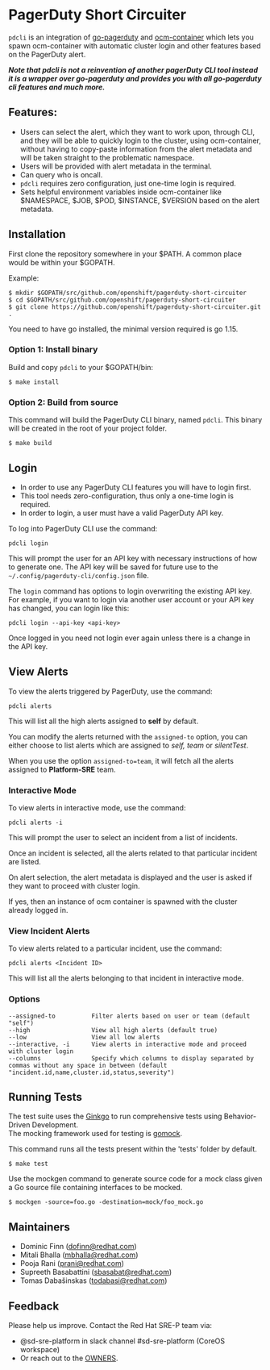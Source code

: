 # PagerDuty Short Circuiter
`pdcli` is an integration of [go-pagerduty](https://github.com/PagerDuty/go-pagerduty) and [ocm-container](https://github.com/openshift/ocm-container) which lets you spawn ocm-container with automatic cluster login and other features based on the PagerDuty alert.

***Note that pdcli is not a reinvention of another pagerDuty CLI tool instead it is a wrapper over go-pagerduty and provides you with all go-pagerduty cli features and much more.***

## Features:

- Users can select the alert, which they want to work upon, through CLI, and they will be able to quickly login to the cluster, using ocm-container, without having to copy-paste information from the alert metadata and will be taken straight to the problematic namespace.
- Users will be provided with alert metadata in the terminal.
- Can query who is oncall.
- `pdcli` requires zero configuration, just one-time login is required.
- Sets helpful environment variables inside ocm-container like $NAMESPACE, $JOB, $POD, $INSTANCE, $VERSION based on the alert metadata.

## Installation
First clone the repository somewhere in your $PATH. A common place would be within your $GOPATH. <br>

Example:

```
$ mkdir $GOPATH/src/github.com/openshift/pagerduty-short-circuiter
$ cd $GOPATH/src/github.com/openshift/pagerduty-short-circuiter
$ git clone https://github.com/openshift/pagerduty-short-circuiter.git .
```
You need to have go installed, the minimal version required is go 1.15.

### Option 1: Install binary

Build and copy `pdcli` to your $GOPATH/bin:

```
$ make install
```
### Option 2: Build from source

This command will build the PagerDuty CLI binary, named `pdcli`. This binary will be created in the root of your project folder.

```
$ make build
```
## Login

- In order to use any PagerDuty CLI features you will have to login first.
- This tool needs zero-configuration, thus only a one-time login is required.
- In order to login, a user must have a valid PagerDuty API key.

To log into PagerDuty CLI use the command:

```
pdcli login
```
This will prompt the user for an API key with necessary instructions of how to generate one. The API key will be saved for future use to the `~/.config/pagerduty-cli/config.json` file.

The `login` command has options to login overwriting the existing API key. For example, if you want to login via another user account or your API key has changed, you can login like this:

```
pdcli login --api-key <api-key>
```
Once logged in you need not login ever again unless there is a change in the API key.

## View Alerts

To view the alerts triggered by PagerDuty, use the command:

```
pdcli alerts
```
This will list all the high alerts assigned to **self** by default.

You can modify the alerts returned with the `assigned-to` option, you can either choose to list alerts which are assigned to *self, team* or *silentTest*.

When you use the option `assigned-to=team`, it will fetch all the alerts assigned to **Platform-SRE** team.

### Interactive Mode

To view alerts in interactive mode, use the command:

```
pdcli alerts -i
```
This will prompt the user to select an incident from a list of incidents.

Once an incident is selected, all the alerts related to that particular incident are listed.

On alert selection, the alert metadata is displayed and the user is asked if they want to proceed with cluster login.

If yes, then an instance of ocm container is spawned with the cluster already logged in.

### View Incident Alerts

To view alerts related to a particular incident, use the command:

```
pdcli alerts <Incident ID>
```
This will list all the alerts belonging to that incident in interactive mode.

### Options
```
--assigned-to          Filter alerts based on user or team (default "self")
--high                 View all high alerts (default true)
--low                  View all low alerts
--interactive, -i      View alerts in interactive mode and proceed with cluster login
--columns              Specify which columns to display separated by commas without any space in between (default "incident.id,name,cluster.id,status,severity")
```

## Running Tests
The test suite uses the [Ginkgo](https://onsi.github.io/ginkgo/) to run comprehensive tests using Behavior-Driven Development.<br>
The mocking framework used for testing is [gomock](https://github.com/golang/mock).

This command runs all the tests present within the 'tests' folder by default.

```
$ make test
```
Use the mockgen command to generate source code for a mock class given a Go source file containing interfaces to be mocked.

```
$ mockgen -source=foo.go -destination=mock/foo_mock.go
```

## Maintainers
- Dominic Finn (dofinn@redhat.com)
- Mitali Bhalla (mbhalla@redhat.com)
- Pooja Rani (prani@redhat.com)
- Supreeth Basabattini (sbasabat@redhat.com)
- Tomas Dabašinskas (todabasi@redhat.com)


## Feedback
Please help us improve. Contact the Red Hat SRE-P team via:

- @sd-sre-platform in slack channel #sd-sre-platform (CoreOS workspace)
- Or reach out to the [OWNERS](https://github.com/openshift/pagerduty-short-circuiter/blob/main/OWNERS).